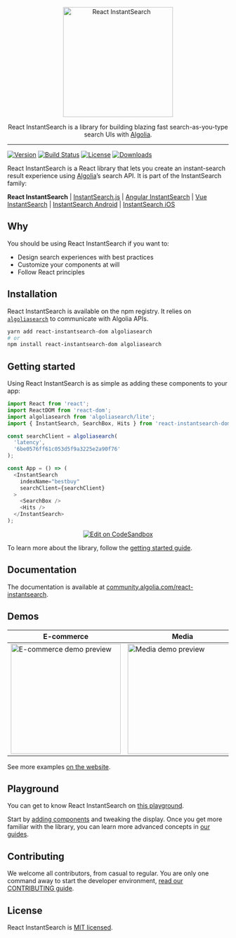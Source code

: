<p align="center">
  <a href="https://community.algolia.com/react-instantsearch">
    <img alt="React InstantSearch" src="./docgen/assets/img/InstantSearch-React-medal.svg" width="250">
  </a>

  <p align="center">
    React InstantSearch is a library for building blazing fast search-as-you-type search UIs with <a href="https://www.algolia.com">Algolia</a>.
  </p>
</p>

---

[![Version][version-svg]][package-url] [![Build Status][travis-svg]][travis-url] [![License][license-image]][license-url] [![Downloads][downloads-image]][downloads-url]

React InstantSearch is a React library that lets you create an instant-search result experience using [Algolia][algolia-website]’s search API. It is part of the InstantSearch family:

**React InstantSearch** | [InstantSearch.js][instantsearch.js-github] | [Angular InstantSearch][instantsearch-angular-github] | [Vue InstantSearch][instantsearch-vue-github] | [InstantSearch Android][instantsearch-android-github] | [InstantSearch iOS][instantsearch-ios-github]

## Why

You should be using React InstantSearch if you want to:

* Design search experiences with best practices
* Customize your components at will
* Follow React principles

## Installation

React InstantSearch is available on the npm registry. It relies on [`algoliasearch`](https://github.com/algolia/algoliasearch-client-javascript) to communicate with Algolia APIs.

```sh
yarn add react-instantsearch-dom algoliasearch
# or
npm install react-instantsearch-dom algoliasearch
```

## Getting started

Using React InstantSearch is as simple as adding these components to your app:

```javascript
import React from 'react';
import ReactDOM from 'react-dom';
import algoliasearch from 'algoliasearch/lite';
import { InstantSearch, SearchBox, Hits } from 'react-instantsearch-dom';

const searchClient = algoliasearch(
  'latency',
  '6be0576ff61c053d5f9a3225e2a90f76'
);

const App = () => (
  <InstantSearch
    indexName="bestbuy"
    searchClient={searchClient}
  >
    <SearchBox />
    <Hits />
  </InstantSearch>
);
```

<p align="center">
  <a href="https://codesandbox.io/s/github/algolia/doc-code-samples/tree/master/React InstantSearch/getting-started" title="Edit on CodeSandbox">
    <img alt="Edit on CodeSandbox" src="https://codesandbox.io/static/img/play-codesandbox.svg">
  </a>
</p>

To learn more about the library, follow the [getting started guide](https://community.algolia.com/react-instantsearch/Getting_started.html).

## Documentation

The documentation is available at [community.algolia.com/react-instantsearch][website].

## Demos

| E-commerce                                                                                                                                                                             | Media                                                                                                                                                                   | Travel                                                                                                                                                                        |
| -------------------------------------------------------------------------------------------------------------------------------------------------------------------------------------- | ----------------------------------------------------------------------------------------------------------------------------------------------------------------------- | ----------------------------------------------------------------------------------------------------------------------------------------------------------------------------- |
| <a href="https://community.algolia.com/react-instantsearch/examples/e-commerce/"><img src="./docgen/src/images/examples/e-commerce.png" width="250" alt="E-commerce demo preview"></a> | <a href="https://community.algolia.com/react-instantsearch/examples/media/"><img src="./docgen/src/images/examples/media.png" width="250" alt="Media demo preview"></a> | <a href="https://community.algolia.com/react-instantsearch/examples/tourism/"><img src="./docgen/src/images/examples/tourism.png" width="250" alt="Tourism demo preview"></a> |

See more examples [on the website](https://community.algolia.com/react-instantsearch/examples/Demos.html).

## Playground

You can get to know React InstantSearch on [this playground](https://codesandbox.io/s/github/algolia/create-instantsearch-app/tree/templates/react-instantsearch).

Start by [adding components](https://community.algolia.com/react-instantsearch/Getting_started.html#add-the-%3Cinstantsearch%3E-component) and tweaking the display. Once you get more familiar with the library, you can learn more advanced concepts in [our guides](https://community.algolia.com/react-instantsearch/guide/).

## Contributing

We welcome all contributors, from casual to regular. You are only one command away to start the developer environment, [read our CONTRIBUTING guide](CONTRIBUTING.md).

## License

React InstantSearch is [MIT licensed](LICENSE).

<!-- Links -->

[website]: https://community.algolia.com/react-instantsearch
[algolia-website]: https://www.algolia.com/
[instantsearch.js-github]: https://github.com/algolia/instantsearch.js
[instantsearch-android-github]: https://github.com/algolia/instantsearch-android
[instantsearch-ios-github]: https://github.com/algolia/instantsearch-ios
[instantsearch-vue-github]: https://github.com/algolia/vue-instantsearch
[instantsearch-angular-github]: https://github.com/algolia/angular-instantsearch
[travis-svg]: https://img.shields.io/travis/algolia/react-instantsearch/master.svg?style=flat-square
[travis-url]: https://travis-ci.org/algolia/react-instantsearch
[license-image]: http://img.shields.io/badge/license-MIT-green.svg?style=flat-square
[license-url]: LICENSE
[downloads-image]: https://img.shields.io/npm/dm/react-instantsearch.svg?style=flat-square
[downloads-url]: http://npm-stat.com/charts.html?package=react-instantsearch
[version-svg]: https://img.shields.io/npm/v/react-instantsearch.svg?style=flat-square
[package-url]: https://yarnpkg.com/en/package/react-instantsearch
